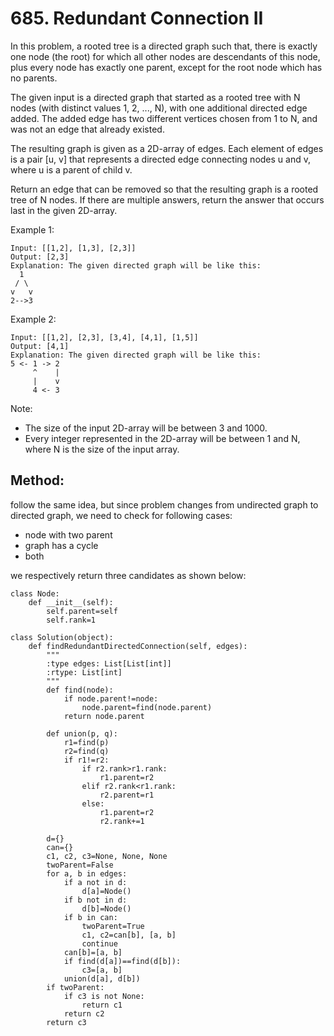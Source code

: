 # 685. Redundant Connection II

In this problem, a rooted tree is a directed graph such that, there is exactly one node (the root) for which all other nodes are descendants of this node, plus every node has exactly one parent, except for the root node which has no parents.

The given input is a directed graph that started as a rooted tree with N nodes (with distinct values 1, 2, ..., N), with one additional directed edge added. The added edge has two different vertices chosen from 1 to N, and was not an edge that already existed.

The resulting graph is given as a 2D-array of edges. Each element of edges is a pair [u, v] that represents a directed edge connecting nodes u and v, where u is a parent of child v.

Return an edge that can be removed so that the resulting graph is a rooted tree of N nodes. If there are multiple answers, return the answer that occurs last in the given 2D-array.

Example 1:

    Input: [[1,2], [1,3], [2,3]]
    Output: [2,3]
    Explanation: The given directed graph will be like this:
      1
     / \
    v   v
    2-->3

Example 2:

    Input: [[1,2], [2,3], [3,4], [4,1], [1,5]]
    Output: [4,1]
    Explanation: The given directed graph will be like this:
    5 <- 1 -> 2
         ^    |
         |    v
         4 <- 3

Note:
- The size of the input 2D-array will be between 3 and 1000.
- Every integer represented in the 2D-array will be between 1 and N, where N is the size of the input array.

## Method:

follow the same idea, but since problem changes from undirected graph to directed graph,
we need to check for following cases:

- node with two parent
- graph has a cycle
- both

we respectively return three candidates as shown below:


    class Node:
        def __init__(self):
            self.parent=self
            self.rank=1
    
    class Solution(object):
        def findRedundantDirectedConnection(self, edges):
            """
            :type edges: List[List[int]]
            :rtype: List[int]
            """
            def find(node):
                if node.parent!=node:
                    node.parent=find(node.parent)
                return node.parent
    
            def union(p, q):
                r1=find(p)
                r2=find(q)
                if r1!=r2:
                    if r2.rank>r1.rank:
                        r1.parent=r2
                    elif r2.rank<r1.rank:
                        r2.parent=r1
                    else:
                        r1.parent=r2
                        r2.rank+=1
    
            d={}
            can={}
            c1, c2, c3=None, None, None
            twoParent=False
            for a, b in edges:
                if a not in d:
                    d[a]=Node()
                if b not in d:
                    d[b]=Node()
                if b in can:
                    twoParent=True
                    c1, c2=can[b], [a, b]
                    continue
                can[b]=[a, b]
                if find(d[a])==find(d[b]):
                    c3=[a, b]
                union(d[a], d[b])
            if twoParent:
                if c3 is not None:
                    return c1
                return c2
            return c3